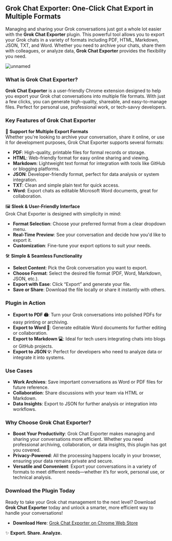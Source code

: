 ## **Grok Chat Exporter: One-Click Chat Export in Multiple Formats**

Managing and sharing your Grok conversations just got a whole lot easier with the **Grok Chat Exporter** plugin. This powerful tool allows you to export your Grok chats in a variety of formats including PDF, HTML, Markdown, JSON, TXT, and Word. Whether you need to archive your chats, share them with colleagues, or analyze data, **Grok Chat Exporter** provides the flexibility you need.

![unnamed](https://github.com/user-attachments/assets/c4883d69-6dc1-4840-b5df-8e0e553dd010)

### **What is Grok Chat Exporter?**

**Grok Chat Exporter** is a user-friendly Chrome extension designed to help you export your Grok chat conversations into multiple file formats. With just a few clicks, you can generate high-quality, shareable, and easy-to-manage files. Perfect for personal use, professional work, or tech-savvy developers.

### **Key Features of Grok Chat Exporter**

🚀 **Support for Multiple Export Formats**  
Whether you're looking to archive your conversation, share it online, or use it for development purposes, Grok Chat Exporter supports several formats:

- **PDF**: High-quality, printable files for formal records or storage.
- **HTML**: Web-friendly format for easy online sharing and viewing.
- **Markdown**: Lightweight text format for integration with tools like GitHub or blogging platforms.
- **JSON**: Developer-friendly format, perfect for data analysis or system integration.
- **TXT**: Clean and simple plain text for quick access.
- **Word**: Export chats as editable Microsoft Word documents, great for collaboration.

🖼 **Sleek & User-Friendly Interface**  
Grok Chat Exporter is designed with simplicity in mind:

- **Format Selection**: Choose your preferred format from a clear dropdown menu.
- **Real-Time Preview**: See your conversation and decide how you'd like to export it.
- **Customization**: Fine-tune your export options to suit your needs.

🛠 **Simple & Seamless Functionality**  
- **Select Content**: Pick the Grok conversation you want to export.
- **Choose Format**: Select the desired file format (PDF, Word, Markdown, JSON, etc.).
- **Export with Ease**: Click “Export” and generate your file.
- **Save or Share**: Download the file locally or share it instantly with others.

### **Plugin in Action**

- **Export to PDF 🖨**: Turn your Grok conversations into polished PDFs for easy printing or archiving.
- **Export to Word 📄**: Generate editable Word documents for further editing or collaboration.
- **Export to Markdown 💻**: Ideal for tech users integrating chats into blogs or GitHub projects.
- **Export to JSON 💡**: Perfect for developers who need to analyze data or integrate it into systems.

### **Use Cases**

- **Work Archives**: Save important conversations as Word or PDF files for future reference.
- **Collaboration**: Share discussions with your team via HTML or Markdown.
- **Data Insights**: Export to JSON for further analysis or integration into workflows.

### **Why Choose Grok Chat Exporter?**

- **Boost Your Productivity**: Grok Chat Exporter makes managing and sharing your conversations more efficient. Whether you need professional archiving, collaboration, or data insights, this plugin has got you covered.
- **Privacy-Powered**: All the processing happens locally in your browser, ensuring your data remains private and secure.
- **Versatile and Convenient**: Export your conversations in a variety of formats to meet different needs—whether it’s for work, personal use, or technical analysis.

### **Download the Plugin Today**

Ready to take your Grok chat management to the next level? Download **Grok Chat Exporter** today and unlock a smarter, more efficient way to handle your conversations!

- **Download Here**: [Grok Chat Exporter on Chrome Web Store](https://chromewebstore.google.com/detail/Grok%20Chat%20Exporter/jnnlkkaidhngedlkogmbhodjlegcdggb)

✨ **Export. Share. Analyze.**  
